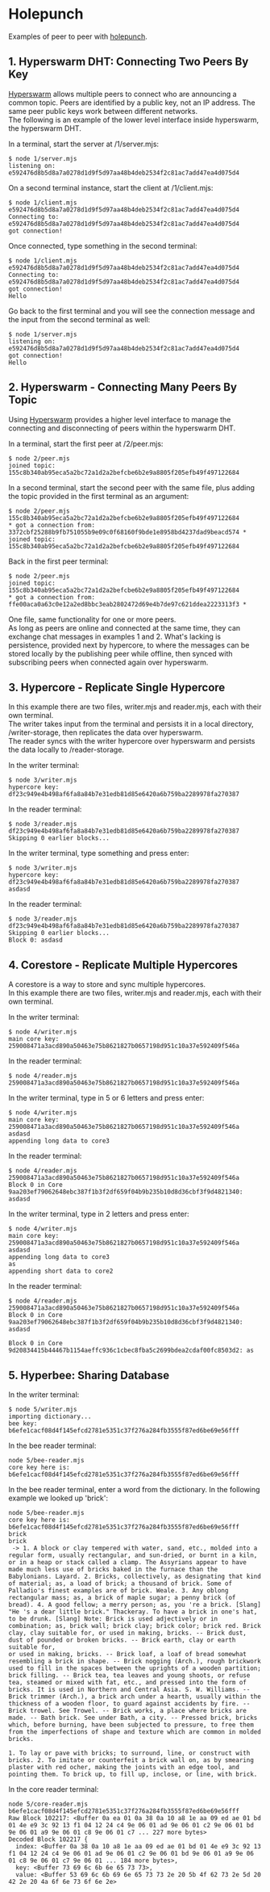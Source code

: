 # Holepunch
Examples of peer to peer with [holepunch](https://docs.holepunch.to/).

## 1. Hyperswarm DHT: Connecting Two Peers By Key
[Hyperswarm](https://docs.holepunch.to/building-blocks/hyperswarm) allows multiple peers to connect who are announcing a common topic.  Peers are identified by a public key, not an IP address.  The same peer public keys work between different networks.  
The following is an example of the lower level interface inside hyperswarm, the hyperswarm DHT.   

In a terminal, start the server at /1/server.mjs:  
```
$ node 1/server.mjs
listening on: e592476d8b5d8a7a0278d1d9f5d97aa48b4deb2534f2c81ac7add47ea4d075d4
```

On a second terminal instance, start the client at /1/client.mjs:
```
$ node 1/client.mjs e592476d8b5d8a7a0278d1d9f5d97aa48b4deb2534f2c81ac7add47ea4d075d4
Connecting to: e592476d8b5d8a7a0278d1d9f5d97aa48b4deb2534f2c81ac7add47ea4d075d4
got connection!
```

Once connected, type something in the second terminal:
```
$ node 1/client.mjs e592476d8b5d8a7a0278d1d9f5d97aa48b4deb2534f2c81ac7add47ea4d075d4
Connecting to: e592476d8b5d8a7a0278d1d9f5d97aa48b4deb2534f2c81ac7add47ea4d075d4
got connection!
Hello
```

Go back to the first terminal and you will see the connection message and the input from the second terminal as well:
```
$ node 1/server.mjs
listening on: e592476d8b5d8a7a0278d1d9f5d97aa48b4deb2534f2c81ac7add47ea4d075d4
got connection!
Hello
```

## 2. Hyperswarm - Connecting Many Peers By Topic
Using [Hyperswarm](https://docs.holepunch.to/building-blocks/hyperswarm) provides a higher level interface to manage the connecting and disconnecting of peers within the hyperswarm DHT.  

In a terminal, start the first peer at /2/peer.mjs:  
```
$ node 2/peer.mjs
joined topic: 155c8b340ab95eca5a2bc72a1d2a2befcbe6b2e9a8805f205efb49f497122684
```

In a second terminal, start the second peer with the same file, plus adding the topic provided in the first terminal as an argument:
```
$ node 2/peer.mjs 155c8b340ab95eca5a2bc72a1d2a2befcbe6b2e9a8805f205efb49f497122684
* got a connection from: 3372cbf25288b9fb751055b9e09c0f68160f9bde1e8958bd4237dad9beacd574 *
joined topic: 155c8b340ab95eca5a2bc72a1d2a2befcbe6b2e9a8805f205efb49f497122684
```

Back in the first peer terminal:
```
$ node 2/peer.mjs 
joined topic: 155c8b340ab95eca5a2bc72a1d2a2befcbe6b2e9a8805f205efb49f497122684
* got a connection from: ffe00aca0a63c0e12a2ed8bbc3eab2802472d69e4b7de97c621ddea2223313f3 *
```

One file, same functionality for one or more peers.  
As long as peers are online and connected at the same time, they can exchange chat messages in examples 1 and 2. What's lacking is persistence, provided next by hypercore, to where the messages can be stored locally by the publishing peer while offline, then synced with subscribing peers when connected again over hyperswarm.

## 3. Hypercore - Replicate Single Hypercore
In this example there are two files, writer.mjs and reader.mjs, each with their own terminal.  
The writer takes input from the terminal and persists it in a local directory, /writer-storage, then replicates the data over hyperswarm.  
The reader syncs with the writer hypercore over hyperswarm and persists the data locally to /reader-storage.    

In the writer terminal:
```
$ node 3/writer.mjs
hypercore key: df23c949e4b498af6fa8a84b7e31edb81d85e6420a6b759ba2289978fa270387
```

In the reader terminal:
```
$ node 3/reader.mjs df23c949e4b498af6fa8a84b7e31edb81d85e6420a6b759ba2289978fa270387
Skipping 0 earlier blocks...
```

In the writer terminal, type something and press enter:
```
$ node 3/writer.mjs
hypercore key: df23c949e4b498af6fa8a84b7e31edb81d85e6420a6b759ba2289978fa270387
asdasd
```

In the reader terminal:
```
$ node 3/reader.mjs df23c949e4b498af6fa8a84b7e31edb81d85e6420a6b759ba2289978fa270387
Skipping 0 earlier blocks...
Block 0: asdasd
```

## 4. Corestore - Replicate Multiple Hypercores
A corestore is a way to store and sync multiple hypercores.  
In this example there are two files, writer.mjs and reader.mjs, each with their own terminal.  

In the writer terminal:
```
$ node 4/writer.mjs
main core key: 259008471a3acd890a50463e75b8621827b0657198d951c10a37e592409f546a
```

In the reader terminal:
```
$ node 4/reader.mjs 259008471a3acd890a50463e75b8621827b0657198d951c10a37e592409f546a
```

In the writer terminal, type in 5 or 6 letters and press enter:
```
$ node 4/writer.mjs
main core key: 259008471a3acd890a50463e75b8621827b0657198d951c10a37e592409f546a
asdasd
appending long data to core3
```

In the reader terminal:
```
$ node 4/reader.mjs 259008471a3acd890a50463e75b8621827b0657198d951c10a37e592409f546a
Block 0 in Core 9aa203ef79062648ebc387f1b3f2df659f04b9b235b10d8d36cbf3f9d4821340: asdasd
```

In the writer terminal, type in 2 letters and press enter:
```
$ node 4/writer.mjs
main core key: 259008471a3acd890a50463e75b8621827b0657198d951c10a37e592409f546a
asdasd
appending long data to core3
as
appending short data to core2
```

In the reader terminal:
```
$ node 4/reader.mjs 259008471a3acd890a50463e75b8621827b0657198d951c10a37e592409f546a
Block 0 in Core 9aa203ef79062648ebc387f1b3f2df659f04b9b235b10d8d36cbf3f9d4821340: asdasd

Block 0 in Core 9d20834415b44467b1154aeffc936c1cbec8fba5c2699bdea2cdaf00fc8503d2: as
```

## 5. Hyperbee: Sharing Database

In the writer terminal:
```
$ node 5/writer.mjs 
importing dictionary...
bee key: b6efe1cacf08d4f145efcd2781e5351c37f276a284fb3555f87ed6be69e56fff
```

In the bee reader terminal:
```
node 5/bee-reader.mjs
core key here is: b6efe1cacf08d4f145efcd2781e5351c37f276a284fb3555f87ed6be69e56fff
```

In the bee reader terminal, enter a word from the dictionary.  In the following example we looked up 'brick':
```
node 5/bee-reader.mjs
core key here is: b6efe1cacf08d4f145efcd2781e5351c37f276a284fb3555f87ed6be69e56fff
brick
brick
 -> 1. A block or clay tempered with water, sand, etc., molded into a regular form, usually rectangular, and sun-dried, or burnt in a kiln, or in a heap or stack called a clamp. The Assyrians appear to have made much less use of bricks baked in the furnace than the Babylonians. Layard. 2. Bricks, collectively, as designating that kind of material; as, a load of brick; a thousand of brick. Some of Palladio's finest examples are of brick. Weale. 3. Any oblong rectangular mass; as, a brick of maple sugar; a penny brick (of bread). 4. A good fellow; a merry person; as, you 're a brick. [Slang] "He 's a dear little brick." Thackeray. To have a brick in one's hat, to be drunk. [Slang] Note: Brick is used adjectively or in combination; as, brick wall; brick clay; brick color; brick red. Brick clay, clay suitable for, or used in making, bricks. -- Brick dust, dust of pounded or broken bricks. -- Brick earth, clay or earth suitable for, 
or used in making, bricks. -- Brick loaf, a loaf of bread somewhat resembling a brick in shape. -- Brick nogging (Arch.), rough brickwork used to fill in the spaces between the uprights of a wooden partition; brick filling. -- Brick tea, tea leaves and young shoots, or refuse tea, steamed or mixed with fat, etc., and pressed into the form of bricks. It is used in Northern and Central Asia. S. W. Williams. -- Brick trimmer (Arch.), a brick arch under a hearth, usually within the thickness of a wooden floor, to guard against accidents by fire. -- Brick trowel. See Trowel. -- Brick works, a place where bricks are made. -- Bath brick. See under Bath, a city. -- Pressed brick, bricks which, before burning, have been subjected to pressure, to free them from the imperfections of shape and texture which are common in molded bricks.

1. To lay or pave with bricks; to surround, line, or construct with bricks. 2. To imitate or counterfeit a brick wall on, as by smearing plaster with red ocher, making the joints with an edge tool, and pointing them. To brick up, to fill up, inclose, or line, with brick.
```

In the core reader terminal:
```
node 5/core-reader.mjs b6efe1cacf08d4f145efcd2781e5351c37f276a284fb3555f87ed6be69e56fff
Raw Block 102217: <Buffer 0a ea 01 0a 38 0a 10 a8 1e aa 09 ed ae 01 bd 01 4e e9 3c 92 13 f1 04 12 24 c4 9e 06 01 ad 9e 06 01 c2 9e 06 01 bd 9e 06 01 a9 9e 06 01 c8 9e 06 01 c7 ... 227 more bytes>
Decoded Block 102217 {
  index: <Buffer 0a 38 0a 10 a8 1e aa 09 ed ae 01 bd 01 4e e9 3c 92 13 f1 04 12 24 c4 9e 06 01 ad 9e 06 01 c2 9e 06 01 bd 9e 06 01 a9 9e 06 01 c8 9e 06 01 c7 9e 06 01 ... 184 more bytes>,
  key: <Buffer 73 69 6c 6b 6e 65 73 73>,
  value: <Buffer 53 69 6c 6b 69 6e 65 73 73 2e 20 5b 4f 62 73 2e 5d 20 42 2e 20 4a 6f 6e 73 6f 6e 2e>
```